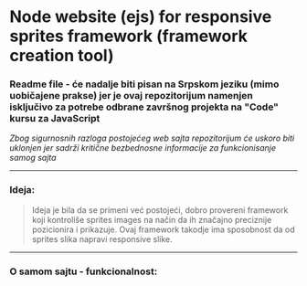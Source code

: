 # Node website (ejs) for responsive sprites framework (framework creation tool)


### Readme file - će nadalje biti pisan na Srpskom jeziku (mimo uobičajene prakse) jer je ovaj repozitorijum namenjen isključivo za potrebe odbrane završnog projekta na "Code" kursu za JavaScript
*Zbog sigurnosnih razloga postojećeg web sajta repozitorijum će uskoro biti uklonjen jer sadrži kritične bezbednosne informacije za funkcionisanje samog sajta*

----------


### Ideja:

 > Ideja je bila da se primeni već postojeći, dobro provereni framework koji kontroliše sprites images na način da ih značajno preciznije pozicionira i prikazuje. Ovaj framework takodje ima sposobnost da od sprites slika napravi responsive slike.
 ----------


### O samom sajtu - funkcionalnost:

